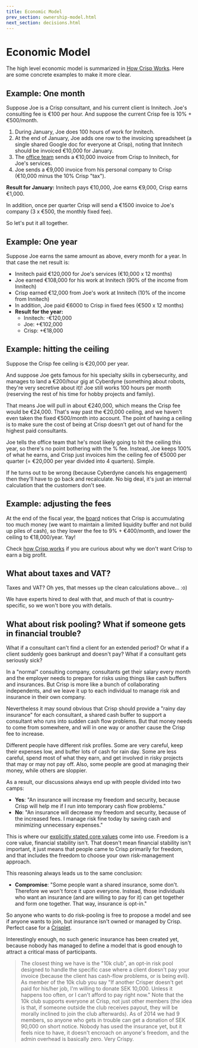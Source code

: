 ```yaml
---
title: Economic Model
prev_section: ownership-model.html
next_section: decisions.html
---
```


Economic Model
==============

The high level economic model is summarized in [How Crisp Works](how-crisp-works.html). Here are some concrete examples to make it more clear.

Example: One month
------------------

Suppose Joe is a Crisp consultant, and his current client is Innitech. Joe's consulting fee is €100 per hour. And suppose the current Crisp fee is 10% + €500/month.

1.  During January, Joe does 100 hours of work for Innitech.
2.  At the end of January, Joe adds one row to the invoicing spreadsheet (a single shared Google doc for everyone at Crisp), noting that Innitech should be invoiced €10,000 for January.
3.  The [office team](office-team.html) sends a €10,000 invoice from Crisp to Innitech, for Joe's services.
4.  Joe sends a €9,000 invoice from his personal company to Crisp (€10,000 minus the 10% Crisp "tax").

**Result for January:**
Innitech pays €10,000, Joe earns €9,000, Crisp earns €1,000.

In addition, once per quarter Crisp will send a €1500 invoice to Joe's company (3 x €500, the monthly fixed fee).

So let's put it all together.

Example: One year
-----------------

Suppose Joe earns the same amount as above, every month for a year. In that case the net result is:

-   Innitech paid €120,000 for Joe's services (€10,000 x 12 months)
-   Joe earned €108,000 for his work at Innitech (90% of the income from Innitech)
-   Crisp earned €12,000 from Joe's work at Innitech (10% of the income from Innitech)
-   In addition, Joe paid €6000 to Crisp in fixed fees (€500 x 12 months)
-   **Result for the year:**
    -   Innitech: -€120,000
    -   Joe: +€102,000
    -   Crisp: +€18,000

Example: hitting the ceiling
----------------------------

Suppose the Crisp fee ceiling is €20,000 per year.

And suppose Joe gets famous for his specialty skills in cybersecurity, and manages to land a €200/hour gig at Cyberdyne (something about robots, they're very secretive about it)! Joe still works 100 hours per month (reserving the rest of his time for hobby projects and family).

That means Joe will pull in about €240,000, which means the Crisp fee would be €24,000. That's way past the €20,000 ceiling, and we haven't even taken the fixed €500/month into account. The point of having a ceiling is to make sure the cost of being at Crisp doesn't get out of hand for the highest paid consultants.

Joe tells the office team that he's most likely going to hit the ceiling this year, so there's no point bothering with the % fee. Instead, Joe keeps 100% of what he earns, and Crisp just invoices him the ceiling fee of €5000 per quarter (= €20,000 per year divided into 4 quarters). Simple.

If he turns out to be wrong (because Cyberdyne cancels his engagement) then they'll have to go back and recalculate. No big deal, it's just an internal calculation that the customers don't see.

Example: adjusting the fees
---------------------------

At the end of the fiscal year, the [board](board.html) notices that Crisp is accumulating too much money (we want to maintain a limited liquidity buffer and not build up piles of cash), so they lower the fee to 9% + €400/month, and lower the ceiling to €18,000/year. Yay!

Check [how Crisp works](how-crisp-works.html) if you are curious about why we don't want Crisp to earn a big profit.

What about taxes and VAT?
-------------------------

Taxes and VAT? Oh yes, that messes up the clean calculations above... :o)

We have experts hired to deal with that, and much of that is country-specific, so we won't bore you with details.

What about risk pooling? What if someone gets in financial trouble?
-------------------------------------------------------------------

What if a consultant can't find a client for an extended period? Or what if a client suddenly goes bankrupt and doesn't pay? What if a consultant gets seriously sick?

In a "normal" consulting company, consultants get their salary every month and the employer needs to prepare for risks using things like cash buffers and insurances. But Crisp is more like a bunch of collaborating independents, and we leave it up to each individual to manage risk and insurance in their own company.

Nevertheless it may sound obvious that Crisp should provide a "rainy day insurance" for each consultant, a shared cash buffer to support a consultant who runs into sudden cash flow problems. But that money needs to come from somewhere, and will in one way or another cause the Crisp fee to increase.

Different people have different risk profiles. Some are very careful, keep their expenses low, and buffer lots of cash for rain day. Some are less careful, spend most of what they earn, and get involved in risky projects that may or may not pay off. Also, some people are good at managing their money, while others are sloppier.

As a result, our discussions always end up with people divided into two camps:

-   **Yes**: "An insurance will increase my freedom and security, because Crisp will help me if I run into temporary cash flow problems."
-   **No**: "An insurance will decrease my freedom and security, because of the increased fees. I manage risk fine today by saving cash and minimizing unnecessary expenses."

This is where our [explicitly stated core values](what-is-crisp.html) come into use. Freedom is a core value, financial stability isn't. That doesn't mean financial stability isn't important, it just means that people came to Crisp primarily for freedom, and that includes the freedom to choose your own risk-management approach.

This reasoning always leads us to the same conclusion:

-   **Compromise**: "Some people want a shared insurance, some don't. Therefore we won't force it upon everyone. Instead, those individuals who want an insurance (and are willing to pay for it) can get together and form one together. That way, insurance is opt-in."

So anyone who wants to do risk-pooling is free to propose a model and see if anyone wants to join, but insurance isn't owned or managed by Crisp. Perfect case for a [Crisplet](crisplets.html).

Interestingly enough, no such generic insurance has been created yet, because nobody has managed to define a model that is good enough to attract a critical mass of participants.

> The closest thing we have is the "10k club", an opt-in risk pool designed to handle the specific case where a client doesn't pay your invoice (because the client has cash-flow problems, or is being evil). As member of the 10k club you say "If another Crisper doesn't get paid for his/her job, I'm willing to donate SEK 10,000. Unless it happens too often, or I can't afford to pay right now." Note that the 10k club supports everyone at Crisp, not just other members (the idea is that, if someone outside the club receives payout, they will be morally inclined to join the club afterwards). As of 2014 we had 9 members, so anyone who gets in trouble can get a donation of SEK 90,000 on short notice. Nobody has used the insurance yet, but it feels nice to have, it doesn't encroach on anyone's freedom, and the admin overhead is basically zero. Very Crispy.
